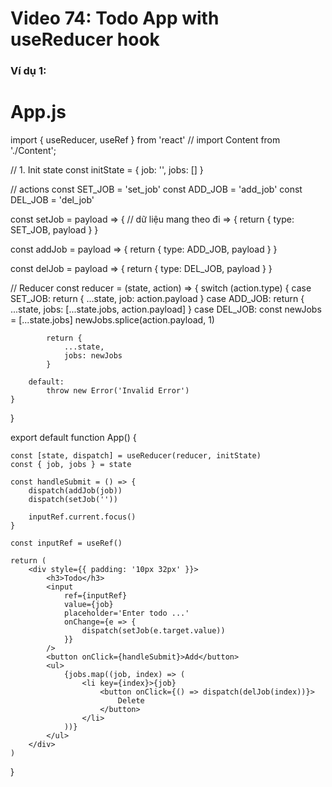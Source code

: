 # Video 74: Todo App with useReducer hook


### Ví dụ 1:

  # App.js

import { useReducer, useRef } from 'react'
// import Content from './Content';

// 1. Init state
const initState = {
    job: '',
    jobs: []
}

// actions
const SET_JOB = 'set_job'
const ADD_JOB = 'add_job'
const DEL_JOB = 'del_job'

const setJob = payload => { // dữ liệu mang theo đi => {
    return {
        type: SET_JOB,
        payload
    }
}

const addJob = payload => {
    return {
        type: ADD_JOB,
        payload
    }
}

const delJob = payload => {
    return {
        type: DEL_JOB,
        payload
    }
}

// Reducer
const reducer = (state, action) => {
    switch (action.type) {
        case SET_JOB:
            return {
                ...state,
                job: action.payload
            }
        case ADD_JOB:
            return {
                ...state,
                jobs: [...state.jobs, action.payload]
            }
        case DEL_JOB:
            const newJobs = [...state.jobs]
            newJobs.splice(action.payload, 1)

            return {
                ...state,
                jobs: newJobs
            }

        default:
            throw new Error('Invalid Error')
    }
}

export default function App() {

    const [state, dispatch] = useReducer(reducer, initState)
    const { job, jobs } = state

    const handleSubmit = () => {
        dispatch(addJob(job))
        dispatch(setJob(''))

        inputRef.current.focus()
    }

    const inputRef = useRef()

    return (
        <div style={{ padding: '10px 32px' }}>
            <h3>Todo</h3>
            <input
                ref={inputRef}
                value={job}
                placeholder='Enter todo ...'
                onChange={e => {
                    dispatch(setJob(e.target.value))
                }}
            />
            <button onClick={handleSubmit}>Add</button>
            <ul>
                {jobs.map((job, index) => (
                    <li key={index}>{job}
                        <button onClick={() => dispatch(delJob(index))}>
                            Delete
                        </button>
                    </li>
                ))}
            </ul>
        </div>
    )
}